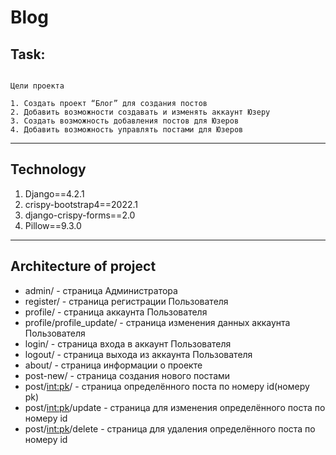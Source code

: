 # Blog
## Task:
```

Цели проекта

1. Создать проект “Блог” для создания постов 
2. Добавить возможности создавать и изменять аккаунт Юзеру
3. Создать возможность добавления постов для Юзеров
4. Добавить возможность управлять постами для Юзеров

```
---
## Technology

1. Django==4.2.1
2. crispy-bootstrap4==2022.1
3. django-crispy-forms==2.0
4. Pillow==9.3.0
---
## Architecture of project

- admin/ - страница Администратора
- register/ - страница регистрации Пользователя
- profile/ - страница аккаунта Пользователя
- profile/profile_update/ - страница изменения данных аккаунта Пользователя
- login/ - страница входа в аккаунт Пользователя
- logout/ - страница выхода из аккаунта Пользователя
- about/ - страница информации о проекте
- post-new/ - страница создания нового постами
- post/<int:pk>/ - страница определённого поста по номеру id(номеру pk)
- post/<int:pk>/update - страница для изменения определённого поста по номеру id
- post/<int:pk>/delete - страница для удаления определённого поста по номеру id